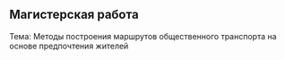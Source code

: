 ## Магистерская работа
Тема: Методы построения маршрутов общественного транспорта на основе предпочтения жителей
